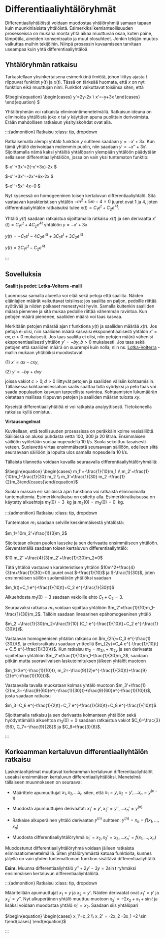# Differentiaaliyhtälöryhmät

Differentiaaliyhtälöistä voidaan muodostaa yhtälöryhmiä samaan tapaan kuin muunkinlaisista yhtälöistä. Esimerkiksi kemianteollisuuden prosesseissa on mukana monta yhtä aikaa muuttuvaa osaa, kuten paine, lämpötila, aineiden konsentraatio ja muut olosuhteet. Jonkin tekijän muutos vaikuttaa muihin tekijöihin. Niinpä prosessin kuvaamiseen tarvitaan useampaa kuin yhtä differentiaaliyhtälöä.

## Yhtälöryhmän ratkaisu

Tarkastellaan yksinkertaisena esimerkkinä ilmiötä, johon liittyy ajasta $t$ riippuvat funktiot $y(t)$ ja $x(t)$. Tässä on tärkeää huomata, että $x$ on nyt funktion eikä muuttujan nimi. Funktiot vaikuttavat toisiinsa siten, että 

$\begin{equation} \begin{cases} y'=2y-2x \\ x'=-y+3x \end{cases} \end{equation} $

Yhtälöryhmän voi ratkaista eliminointimenetelmällä. Ratkaisun ideana on eliminoida yhtälöistä joko $x$ tai $y$ käyttäen apuna puolittain derivoimista. Erään mahdollisen ratkaisun yksityiskohdat ovat alla.

:::{admonition} Ratkaisu
:class: tip, dropdown

Ratkaisemalla alempi yhtälö funktion $y$ suhteen saadaan $y=-x'+3x$. Kun tämä yhtälö derivoidaan molemmin puolin, niin saadaan $y'=-x''+3x'$. Sijoittamalla nämä kaksi yhtälöä yhtälöparin ylempään yhtälöön päädytään sellaiseen differentiaaliyhtälöön, jossa on vain yksi tuntematon funktio: 

$-x''+3x'=2(-x'+3x)-2x $

$-x''+3x'=-2x'+6x-2x $

$-x''+5x'-4x=0 $

Nyt kyseessä on homogeeninen toisen kertaluvun differentiaaliyhtälö. Sitä vastaavan karakteristisen yhtälön $-m^2+5m-4=0$ juuret ovat $1$ ja $4$, joten differentiaaliyhtälön ratkaisuksi tulee $x(t)=C_1 e^t + C_2 e^{4t}$.

Yhtälö $y(t)$ saadaan ratkaistua sijoittamalla ratkaisu $x(t)$ ja sen derivaatta $x'(t)=C_1 e^t + 4 C_2 e^{4t}$ yhtälöön $y=-x'+3x$

$y(t)= -C_1 e^t -4 C_2 e^{4t} +3 C_1 e^t +3 C_2 e^{4t}$

$y(t)= 2C_1 e^t - C_2 e^{4t}$

:::


## Sovelluksia

**Saaliit ja pedot: Lotka-Volterra -malli**

Luonnossa samalla alueella voi elää sekä petoja että saaliita. Näiden eläinlajien määrät vaikuttavat toisiinsa: jos saaliita on paljon, pedoille riittää syötävää ja niiden poikaset menestyvät hyvin. Samalla kuitenkin saaliiden määrä pienenee ja sitä mukaa pedoille riittää vähemmän ravintoa. Kun petojen määrä pienenee, saaliiden määrä voi taas kasvaa. 

Merkitään petojen määrää ajan $t$ funktiona $y(t)$ ja saaliiden määrää $x(t)$. Jos petoja ei olisi, niin saaliiden määrä kasvaisi eksponentiaalisesti yhtälön $x'=ax, a > 0$ mukaisesti. Jos taas saaliita ei olisi, niin petojen määrä vähenisi eksponentiaalisesti yhtälön $y'=-by, b > 0$ mukaisesti. Jos taas sekä petojen että saaliiden määrä on suurempi kuin nolla, niin ns. [Lotka-Volterra](https://fi.wikipedia.org/wiki/Lotkan%E2%80%93Volterran_yht%C3%A4l%C3%B6) -mallin mukaan yhtälöiksi muodostuvat

(1) $x'=ax-cxy$,

(2) $y'=-by+dxy$

joissa vakiot $c > 0, d > 0$ liittyvät petojen ja saaliiden välisiin kohtaamisiin. Tällaisessa kohtaamisessahan saalis saattaa tulla syödyksi ja peto taas voi saada populaation kasvuun tarpeellista ravintoa. Kohtaamisten lukumäärän oletetaan mallissa riippuvan petojen ja saaliiden määrän tulosta $xy$.

Kyseistä differentiaaliyhtälöä ei voi ratkaista analyyttisesti. Tietokoneella ratkaisu kyllä onnistuu.

**Virtausongelmat**

Kuvitellaan, että teollisuuden prosessissa on peräkkäin kolme vesisäiliötä. Säiliöissä on aluksi puhdasta vettä 100, 300 ja 20 litraa. Ensimmäisen säiliöön syötetään suolaa nopeudella 10 l/s. Suola sekoittuu tasaisesti veteen. Suolavettä virtaa ensimmäisestä seuraavaan säiliöön, edelleen siitä seuraavaan säiliöön ja lopulta ulos samalla nopeudella 10 l/s. 

Tällaista tilannetta voidaan kuvailla seuraavalla differentiaaliyhtälöryhmällä:

$\begin{equation} \begin{cases} m_1'=-\frac{1}{10}m_1 \\ m_2'=\frac{1}{10}m_1-\frac{1}{30} m_2 \\ m_3'=\frac{1}{30} m_2 -\frac{1}{2}m_3\end{cases}\end{equation}$

Suolan massan eri säiliöissä ajan funktiona voi ratkaista eliminoimalla tuntemattomia. Esimerkkiratkaisu on esitetty alla. Esimerkkiratkaisussa on käytetty alkuehtoja $m_1(0)=3~$ kg ja $m_2(0)=m_3(0)=0~$ kg.

:::{admonition} Ratkaisu
:class: tip, dropdown

Tuntematon $m_1$ saadaan selville keskimmäisestä yhtälöstä:

$m_1=10m_2'+\frac{1}{3}m_2$

Sijoitetaan oikean puolen lauseke ja sen derivaatta ensimmäiseen yhtälöön. Sieventämällä saadaan toisen kertaluvun differentiaaliyhtälö:

$10 m_2''+\frac{4}{3}m_2'+\frac{1}{30}m_2=0$

Tätä yhtälöä vastaavan karakteristisen yhtälön $10m^2+\frac{4}{3}m+\frac{1}{30}=0$ juuret ovat $-\frac{1}{10}$ ja $-\frac{1}{30}$, joten ensimmäisen säiliön suolamäärän yhtälöksi saadaan

$m_1(t)=C_1 e^{-\frac{1}{10}t}+C_2 e^{-\frac{1}{30}t}$

Alkuehdosta $m_1(0)=3$ saadaan vakioille ehto $C_1+C_2=3$.

Seuraavaksi ratkaisu $m_1$ voidaan sijoittaa yhtälöön $m_2'=\frac{1}{10}m_1-\frac{1}{30}m_2$. Tällöin saadaan lineaarinen epähomogeeninen yhtälö 

$m_2'+\frac{1}{30}m_2=\frac{1}{10} (C_1 e^{-\frac{1}{10}t}+C_2 e^{-\frac{1}{30}t})$.

Vastaavan homogeenisen yhtälön ratkaisu on $m_{2h}=C_3 e^{-\frac{1}{30}}t$, ja erikoisratkaisu saadaan yritteellä $m_{2y}=C_4 e^{-\frac{1}{10}t} + C_5 e^{-\frac{1}{30}t}$. Kun ratkaisu $m_2=m_{2h}+m_{2y}$ ja sen derivaatta sijoitetaan yhtälöön $m_2'=\frac{1}{10}m_1-\frac{1}{30}m_2$, saadaan pitkän mutta suoraviivaisen laskutoimituksen jälkeen yhtälöt muotoon

$m_1=3e^{-\frac{1}{10}t}, m_2=-\frac{9}{2}e^{-\frac{1}{30}t}+\frac{9}{2}e^{-\frac{1}{10}t}$.

Vastaavalla tavalla muokataan kolmas yhtälö muotoon $m_3'+\frac{1}{2}m_3=-\frac{9}{60}e^{-\frac{1}{30}t}+\frac{9}{60}e^{-\frac{1}{10}t}$, josta saadaan ratkaisu

$m_3=C_6 e^{-\frac{1}{2}t}+C_7 e^{-\frac{1}{30}t}+C_8 e^{-\frac{1}{10}t}$.

Sijoittamalla ratkaisu ja sen derivaatta kolmanteen yhtälöön sekä hyödyntämällä alkuehtoa $m_3(0)=0$ saadaan ratkaistua vakiot $C_6=\frac{3}{56}, C_7=-\frac{9}{28}$ ja $C_8=\frac{3}{8}$.

:::


## Korkeamman kertaluvun differentiaaliyhtälön ratkaisu

Laskentaohjelmat muuttavat korkeamman kertaluvun differentiaaliyhtälöt useaksi ensimmäisen kertaluvun differentiaaliyhtälöksi. Menetelmä tällaiseen muunnokseen on seuraava:

- Määrittele apumuuttujat $x_1, x_2, \ldots x_n$ siten, että $x_1=y, x_2=y', \ldots x_n=y^{(n-1)}$

- Muodosta apumuuttujien derivaatat: $x_1'=y', x_2'=y'', \ldots x_n' = y^{(n)}$

- Ratkaise alkuperäinen yhtälö derivaatan $y^{(n)}$ suhteen: $y^{(n)}=x_n=f(x_1, \ldots , x_n)$

- Muodosta differentiaaliyhtälöryhmä $x_1'=x_2, x_2'=x_3, \ldots x_n'=f(x_1, \ldots , x_n)$

Muodostunut differentiaaliyhtälöryhmä voidaan jälleen ratkaista eliminaatiomenetelmällä. Siten yhtälöryhmästä katoaa funktioita, kunnes jäljellä on vain yhden tuntemattoman funktion sisältävä differentiaaliyhtälö. 

**Esim.** Muunna differentiaaliyhtälö $y''+2y'-3y= 2\sin t$ ryhmäksi ensimmäisen kertaluvun differentiaaliyhtälöitä.

:::{admonition} Ratkaisu
:class: tip, dropdown

Määritellään apumuuttujat $x_1=y$ ja $x_2=y'$. Näiden derivaatat ovat $x_1'=y'$ ja $x_2'=y''$. Nyt alkuperäinen yhtälö muuttuu muotoon $x_2'=-2 x_2+x_1+\sin t$ ja lisäksi voidaan muodostaa yhtälö $x_1'=x_2$. Saadaan siis yhtälöpari

$\begin{equation} \begin{cases} x_1'=x_2 \\ x_2' = -2x_2 -3x_1 +2 \sin t\end{cases} \end{equation}$

:::